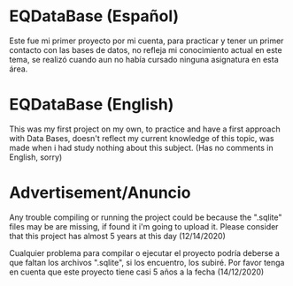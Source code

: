 # EQDataBase  (Español)

Este fue mi primer proyecto por mi cuenta, para practicar y tener un primer contacto con las bases de datos, no refleja mi conocimiento actual en este tema, se realizó cuando aun no había cursado ninguna asignatura en esta área.


# EQDataBase (English)

This was my first project on my own, to practice and have a first approach with Data Bases, doesn't reflect my current knowledge of this topic, was made when i had study nothing about this subject. (Has no comments in English, sorry)

# Advertisement/Anuncio

Any trouble compiling or running the project could be because the ".sqlite" files may be are missing, if found it i'm going to upload it. Please consider that this project has almost 5 years at this day (12/14/2020)

Cualquier problema para compilar o ejecutar el proyecto podría deberse a que faltan los archivos ".sqlite", si los encuentro, los subiré. Por favor tenga en cuenta que este proyecto tiene casi 5 años a la fecha (14/12/2020)